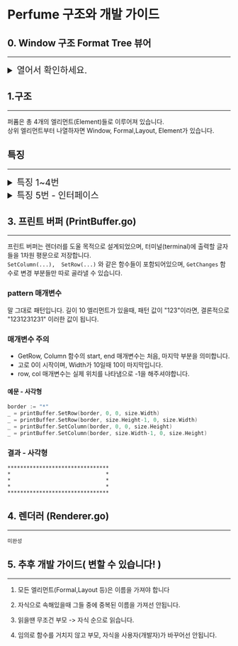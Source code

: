 Perfume 구조와 개발 가이드
======================
## 0. Window 구조 Format Tree 뷰어
--------------------
<details>
<summary style="font-size:15pt"> 열어서 확인하세요.</summary>

```
window := NewWindow(NewSize(32, 80))
body := NewBody(NewSize(32, 80), "MainBody")
stack := NewLayout(StackLayoutType,"MyLayout")
input := NewElement(InputElementType, "MyInput", NewRelativeLocation(5, 10))

_ = body.AddChild(stack)
_ = stack.AddChild(input)
_ = window.Add(body)

renderer := NewRenderer(window)

renderer.PrintStruct(ElementsPrintDepth, map[PrintLineForm]*Parseable{
	WindowLine:   NewParseable("Window || (%Size%) || (%ChildrenLen%) ||\n\n"),
	FormalsLine:  NewParseable("-- (%Name%) Formal --\n"),
	LayoutsLine:  NewParseable("\t└--(%Type%)layout %Name%\n"),
	ElementsLine: NewParseable("\t\t└--(%Type%)element LOC:%RelLocation%\n"),
})
```  
위와 같은 코드로 Renderer를 만든 후,  
PrintStruct함수로 Window와 그 하위 객체들에 대한 그림을 그리나, %PROPERTY%로 묶은 문자열로, 자율적으로 출력(Printing) 방법을 고칠 수 있습니다.   
더 자세한 부분은 <span style="font-weight:bold;color:#003f69">parser.go</span> 의 PrintPropertyType를 봐주세요.

</details>

## 1.구조
--------------  

퍼퓸은 총 4개의 엘리먼트(Element)들로 이루어져 있습니다.  
상위 엘리먼트부터 나열하자면 Window, Formal,Layout, Element가 있습니다.  

## 특징
------------
<details>
<summary style="font-size:15pt"> 특징 1~4번 </summary>

1. ### Window 엘리먼트는 형식이 1개입니다.  
---
절대로 변경될 수 없으며, 빌더(Builder) 역할을 합니다.  
Window에는 Children이 있는데, 그것들은 모두 IFormal입니다.  

2. ### Formal 엘리먼트는 Window보다 작거나 같아야합니다.  
---
Formal 엘리먼트는 ILayout들만을 Children으로 가집니다.  

3. ### Layout 엘리먼트는 2가지 입니다.  
----

첫째, 스택 레이아웃  
이것은 자식의 RelativeLocation 속성을 무력화시킵니다.  
자신의 Orientation 속성에 따라서 가로, 세로 스택의 형태만 가집니다.  

둘째, 프리 레이아웃
이것은 자식의 RelativeLocation 속성을 고려해 자식의 위치를 정합니다. 그 외 특별한 속성은 존재 하지 않습니다.  

셋째, 부모 엘리먼트로써 IFormal을 가지며, 자식 엘리먼트를 IElement의 형태로 가집니다.

4. ### Element 엘리먼트
----

부모 엘리먼트로 ILayout을 가지며 다양한 속성이 적용 될 수 있고, 가장 많이 커스텀 엘리먼트가 발생될 수 있습니다.

</details>  

<details>
<summary style="font-size:15pt"> 특징 5번 - 인터페이스 </summary>

5. ### 인터페이스 IFormal, ILayout, IElement
-----
이것 외에 iFormalElement, iLayoutElement, iElement등이 존재하는데, 이것은 구조체 FormalElement, LayoutElement, Element의 인터페이스 들입니다.  
 그리고 이 구조체들은 FreeLayout, Input 등의 엘리먼트들의 필수요소가 됩니다.   
> 즉, Head 구조체에는 FormalElement가 있는데, FormalElement는 iFormalElement를 따르니까, iFormalELement 형식의 변수에 Head의 FormalElement(Head.FormalElement입니다. Head가 아닙니다!)가 들어갈 수 있습니다. 그런데 이렇게 하면 각 커스텀 엘리먼트들이나 Input, Text와 같은 엘리먼트들에 특성을 부여하기 매우 어렵습니다. 그래서 ILayout과 IFormal, IElement와 같이 iFormal .. iLayout ... iElement 의 필수 함수들을 구현한것을 포함하는 새로운 인터페이스를 만들었습니다. 이렇게 한다면, Input 과 같은 구조체에 따로 InputStyles와 같은 함수 등을 추가 하여도, IElement형식의 변수에 저장이 가능합니다.    

>> 결론적으로, 소문자 i 로 시작하는 인터페이스들은 모든 엘리먼트들이 기본으로 갖춰야 할 것들을 선언하며, LayoutElement, Element, FormalElement들은 이것들을 구현하고 있습니다. 따라서 우리는, 커스텀 엘리먼트를 생성할때 원하는 엘리먼트에 따라 코드 구현이 가능합니다.
```
type Input struct {
	kind InputType
    //불러온 Element구조체가 이미 iElement인터페이스의 필수 함수들을 모두 구현한 상태입니다.
	Element
}
```
>>위 코드 처럼 Input 구조체를 구현 하며 Element 규칙을 따를 수 있습니다.

type.go에서  ~ElementType의 상수들의 구조체를 매개변수로 받고싶을땐, IFormal, ILayout, IElement 인터페이스를 사용하여 받을 수 있습니다.
마지막으로 쉽게 말해 구조체와 인터페이스들은 아래와 같이 대응됩니다.
```
FormalElement -> iFormalElement
LayoutElement -> iLayoutElement
Element -> iElement

//IFormal을 구현한 것은 필연적으로 iFormalElement를 구현합니다
IFormal -> iFormalElement

ex)
Footer == IFormal                      // true
Footer.FormalElement == iFormalElement // true
```

</details>

## 3. 프린트 버퍼 (PrintBuffer.go)
-------------------

프린트 버퍼는 렌더러를 도울 목적으로 설계되었으며, 터미널(terminal)에 출력할 글자들을 1차원 평문으로 저장합니다.  
``` SetColumn(...),  SetRow(...) ``` 와 같은 함수들이 포함되어있으며, ``` GetChanges ``` 함수로 변경 부분들만 따로 골라낼 수 있습니다.

### pattern 매개변수

말 그대로 패턴입니다. 길이 10 엘리먼트가 있을때, 패턴 값이 "123"이라면, 결론적으로 "1231231231" 이러한 값이 됩니다.

### 매개변수 주의
- GetRow, Column 함수의 start, end 매개변수는 처음, 마지막 부분을 의미합니다.
- 고로 0이 시작이며, Width가 10일때 10이 마지막입니다.
- row, col 매개변수는 실제 위치를 나타냄으로 -1을 해주셔야합니다.

#### 예문 - 사각형
``` Go
border := "*"  
_ = printBuffer.SetRow(border, 0, 0, size.Width)
_ = printBuffer.SetRow(border, size.Height-1, 0, size.Width)
_ = printBuffer.SetColumn(border, 0, 0, size.Height)
_ = printBuffer.SetColumn(border, size.Width-1, 0, size.Height)
```

### 결과 - 사각형
```
********************************
*                              *
*                              *
*                              *
********************************
```

## 4. 렌더러 (Renderer.go)
-------------------

```
미완성
```

## 5. 추후 개발 가이드( 변할 수 있습니다! )
----------------
1. 모든 엘리먼트(Formal,Layout 등)은 이름을 가져야 합니다  

2. 자식으로 속해있을때 그들 중에 중복된 이름을 가져선 안됩니다.  

3. 읽을땐 무조건 부모 -> 자식 순으로 읽습니다.

4. 임의로 함수를 거치지 않고 부모, 자식을 사용자(개발자)가 바꾸어선 안됩니다.
